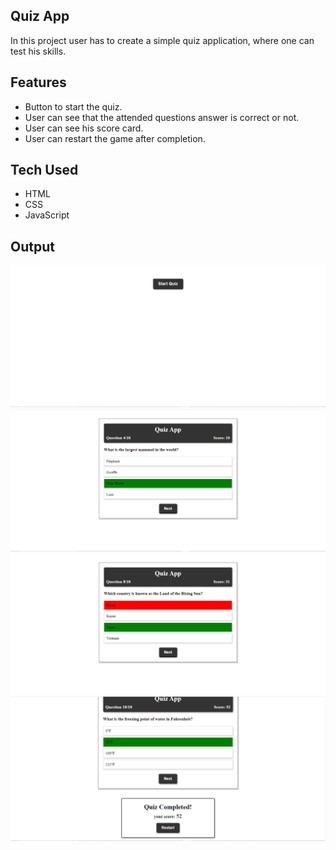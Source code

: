 ## Quiz App

In this project user has to create a simple quiz application, where one can test his skills.

## Features

- Button to start the quiz.
- User can see that the attended questions answer is correct or not.
- User can see his score card.
- User can restart the game after completion.

## Tech Used

- HTML
- CSS
- JavaScript

## Output

![expected output](/output/startButton.PNG)
![expected output](/output/quizContainer.PNG)
![expected output](/output/quizContaineOoptionsClicking.PNG)
![expected output](/output/scoreBoard.PNG)
